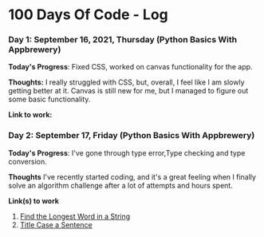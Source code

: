 # 100 Days Of Code - Log

### Day 1: September 16, 2021, Thursday (Python Basics With Appbrewery)

**Today's Progress**: Fixed CSS, worked on canvas functionality for the app.

**Thoughts:** I really struggled with CSS, but, overall, I feel like I am slowly getting better at it. Canvas is still new for me, but I managed to figure out some basic functionality.

**Link to work:** [](http://www.example.com)

### Day 2: September 17, Friday (Python Basics With Appbrewery)

**Today's Progress**: I've gone through type error,Type checking and type conversion.

**Thoughts** I've recently started coding, and it's a great feeling when I finally solve an algorithm challenge after a lot of attempts and hours spent.

**Link(s) to work**
1. [Find the Longest Word in a String](https://www.freecodecamp.com/challenges/find-the-longest-word-in-a-string)
2. [Title Case a Sentence](https://www.freecodecamp.com/challenges/title-case-a-sentence)
